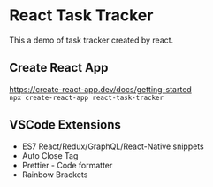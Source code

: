 # React Task Tracker
This a demo of task tracker created by react.

## Create React App
https://create-react-app.dev/docs/getting-started   
```npx create-react-app react-task-tracker```

## VSCode Extensions
- ES7 React/Redux/GraphQL/React-Native snippets   
- Auto Close Tag   
- Prettier - Code formatter   
- Rainbow Brackets   
